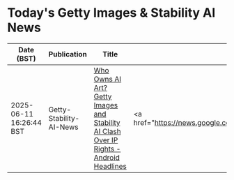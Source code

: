 # Today's Getty Images & Stability AI News

| Date (BST) | Publication | Title | Summary |
|------------|-------------|-------|---------|
| 2025-06-11 16:26:44 BST | Getty-Stability-AI-News | [Who Owns AI Art? Getty Images and Stability AI Clash Over IP Rights - Android Headlines](https://news.google.com/rss/articles/CBMisAFBVV95cUxOTkNzN0ZVaTJkYlBOWTNxV09CVWVkemZRMFZtTFllemlvOWNRcVVmR1c4OHpqVHRoVHRDblBYa0ZINDROay1abGhjalgwT01xLTRiakYwdzBPckJjWU9IeF96ZTFiTlRHRjNfZlpxZzJ4eXFGTGpKakZvc0E1bDBEOHV2eTBTcnhqS00ySGZVWXhkR1p5bTZXcUNOTGl5RnlrWEgzOG1mZlRsZGRzbEc1aQ?oc=5) | <a href="https://news.google.com/rss/articles/CBMisAFBVV95cUxOTkNzN0ZVaTJkYlBOWTNxV09CVWVkemZRMFZtTFllemlvOWNRcVVmR1c4OHpqVHRoVHRDblBYa0ZINDROay1abGhjalgwT01xLTRiakYwdzBPckJjWU9IeF96ZTFiTlRHRjNfZlpxZz... |
